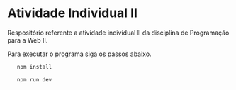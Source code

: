 # Atividade Individual II
Respositório referente a atividade individual II da disciplina de Programação para a Web II.

Para executar o programa siga os passos abaixo.
```js
   npm install

   npm run dev
```
